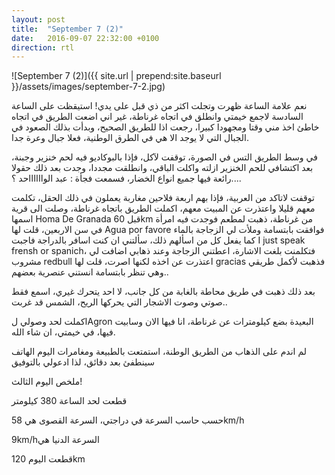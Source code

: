 ```yaml
---
layout: post
title:  "September 7 (2)"
date:   2016-09-07 22:32:00 +0100
direction: rtl
---
```


![September 7 (2)]({{ site.url | prepend:site.baseurl }}/assets/images/september-7-2.jpg)

نعم علامة الساعة ظهرت وتجلت اكثر من ذي قبل على يدي!
استيقظت على الساعة السادسة لاجمع خيمتي وانطلق في اتجاه غرناطة، غير اني اضعت الطريق في اتجاه خاطئ اخذ مني وقتا ومجهودا كبيرا، رجعت اذا للطريق الصحيح، وبدأت بذلك الصعود في الجبال التي لا يوجد الا هي في الطرق الوطنية، فعلا جبال وعرة جدا.

في وسط الطريق التس في الصورة، توقفت لآكل، فإذا بالبوكاديو فيه لحم خنزير وجبنة، بعد اكتشافي للحم الخنزير ازلته واكلت الباقي، وانطلقت مجددا، وجدت بعد ذلك حقولا رائعة فيها جميع انواع الخضار، فسمعت فجأة : عبد الوااااااحد ؟....

توقفت لاتاكد من العربية، فإذا بهم اربعة فلاحين مغاربة يعملون في ذلك الحقل، تكلمت معهم قليلا واعتذرت عن المبيت معهم، اكملت الطريق باتجاه غرناطة، وصلت الى قرية اسمها Homa De Granada قبل 60km من غرناطة، ذهبت لمطعم فوجدت فيه امرأة في سن الاربعين، قلت لها Agua por favore فوافقت بابتسامة وملأت لي الزجاجة بالماء كما يفعل كل من اسألهم ذلك، سألتني ان كنت اسافر بالدراجة فاجبت I just speak frensh or spanich، فتكلمنت بلغت الاشارة، اعطتني الزجاجة وعند ذهابي اضافت لي مشروب redbull اعتذرت عن اخذه لكنها اصرت، قلت لها gracias فذهبت لأكمل طريقي وهي تنظر بابتسامة انستني عنصرية بعضهم..

بعد ذلك ذهبت في طريق محاطة بالغابة من كل جانب، لا احد يتحرك غيري، اسمع فقط صوتي وصوت الاشجار التي يحركها الريح، الشمس قد غربت..

اكملت لحد وصولي لAgron البعيدة بضع كيلومترات عن غرناطة، انا فيها الان وسابيت فيها، في خيمتي، ان شاء الله.

لم اندم على الذهاب من الطريق الوطنة، استمتعت بالطبيعة ومغامرات اليوم
الهاتف سينطفئ بعد دقائق، لذا ادعولي بالتوفيق

ملخص اليوم الثالث!

قطعت لحد الساعة 380 كيلومتر

حسب حاسب السرعة في دراجتي، السرعة القصوى هي 58km/h

9km/hالسرعة الدنيا هي

قطعت اليوم 120km